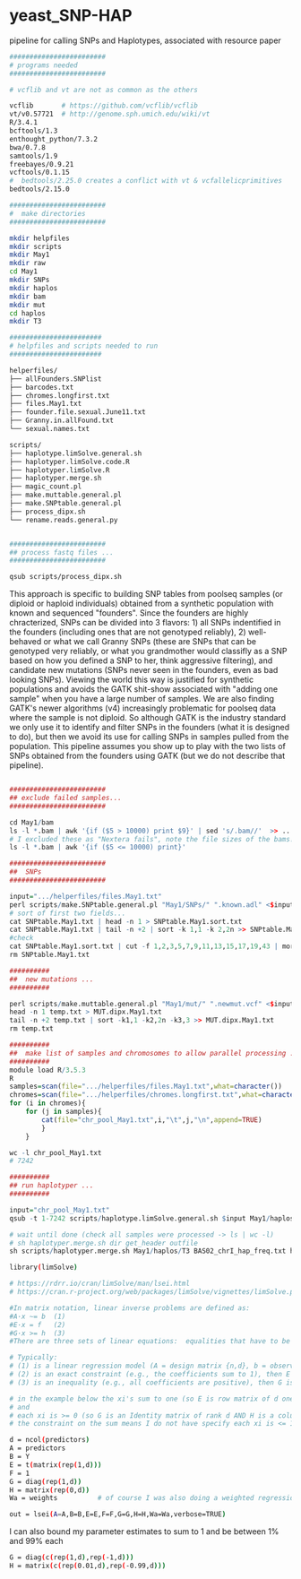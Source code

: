 # yeast_SNP-HAP
pipeline for calling SNPs and Haplotypes, associated with resource paper
```bash
########################
# programs needed
########################

# vcflib and vt are not as common as the others

vcflib       # https://github.com/vcflib/vcflib
vt/v0.57721  # http://genome.sph.umich.edu/wiki/vt
R/3.4.1
bcftools/1.3
enthought_python/7.3.2
bwa/0.7.8
samtools/1.9
freebayes/0.9.21 
vcftools/0.1.15 
#  bedtools/2.25.0 creates a conflict with vt & vcfallelicprimitives
bedtools/2.15.0

########################
#  make directories
########################

mkdir helpfiles
mkdir scripts
mkdir May1
mkdir raw
cd May1
mkdir SNPs
mkdir haplos
mkdir bam
mkdir mut
cd haplos
mkdir T3

#######################
# helpfiles and scripts needed to run
#######################

helperfiles/
├── allFounders.SNPlist
├── barcodes.txt
├── chromes.longfirst.txt
├── files.May1.txt
├── founder.file.sexual.June11.txt
├── Granny.in.allFound.txt
└── sexual.names.txt

scripts/
├── haplotype.limSolve.general.sh
├── haplotyper.limSolve.code.R
├── haplotyper.limSolve.R
├── haplotyper.merge.sh
├── magic_count.pl
├── make.muttable.general.pl
├── make.SNPtable.general.pl
├── process_dipx.sh
└── rename.reads.general.py


########################
## process fastq files ...
########################

qsub scripts/process_dipx.sh
```

This approach is specific to building SNP tables from poolseq samples (or diploid or haploid individuals) obtained from a synthetic population with known and sequenced "founders".  Since the founders are highly chracterized, SNPs can be divided into 3 flavors: 1) all SNPs indentified in the founders (including ones that are not genotyped reliably), 2) well-behaved or what we call Granny SNPs (these are SNPs that can be genotyped very reliably, or what you grandmother would classifly as a SNP based on how you defined a SNP to her, think aggressive filtering), and candidate new mutations (SNPs never seen in the founders, even as bad looking SNPs).  Viewing the world this way is justified for synthetic populations and avoids the GATK shit-show associated with "adding one sample" when you have a large number of samples. We are also finding GATK's newer algorithms (v4) increasingly problematic for poolseq data where the sample is not diploid. So although GATK is the industry standard we only use it to identify and filter SNPs in the founders (what it is designed to do), but then we avoid its use for calling SNPs in samples pulled from the population.  This pipeline assumes you show up to play with the two lists of SNPs obtained from the founders using GATK (but we do not describe that pipeline).

```R

########################
## exclude failed samples...
########################

cd May1/bam
ls -l *.bam | awk '{if ($5 > 10000) print $9}' | sed 's/.bam//'  >> .../helperfiles/files.May1.txt
# I excluded these as "Nextera fails", note the file sizes of the bams!!!
ls -l *.bam | awk '{if ($5 <= 10000) print}' 

########################
##  SNPs
########################

input=".../helperfiles/files.May1.txt"
perl scripts/make.SNPtable.general.pl "May1/SNPs/" ".known.adl" <$input >SNPtable.May1.txt
# sort of first two fields...
cat SNPtable.May1.txt | head -n 1 > SNPtable.May1.sort.txt
cat SNPtable.May1.txt | tail -n +2 | sort -k 1,1 -k 2,2n >> SNPtable.May1.sort.txt
#check
cat SNPtable.May1.sort.txt | cut -f 1,2,3,5,7,9,11,13,15,17,19,43 | more 
rm SNPtable.May1.txt

##########
##  new mutations ...
##########

perl scripts/make.muttable.general.pl "May1/mut/" ".newmut.vcf" <$input >temp.txt
head -n 1 temp.txt > MUT.dipx.May1.txt
tail -n +2 temp.txt | sort -k1,1 -k2,2n -k3,3 >> MUT.dipx.May1.txt
rm temp.txt

##########
##  make list of samples and chromosomes to allow parallel processing ...
##########
module load R/3.5.3 
R
samples=scan(file=".../helperfiles/files.May1.txt",what=character())
chromes=scan(file=".../helperfiles/chromes.longfirst.txt",what=character())
for (i in chromes){
	for (j in samples){
		cat(file="chr_pool_May1.txt",i,"\t",j,"\n",append=TRUE)
		}
	}

wc -l chr_pool_May1.txt
# 7242

##########
## run haplotyper ...
##########

input="chr_pool_May1.txt"
qsub -t 1-7242 scripts/haplotype.limSolve.general.sh $input May1/haplos/T3 SNPtable.May1.sort.txt helperfiles/founder.file.sexual.June11.txt

# wait until done (check all samples were processed -> ls | wc -l)
# sh haplotyper.merge.sh dir get_header outfile
sh scripts/haplotyper.merge.sh May1/haplos/T3 BAS02_chrI_hap_freq.txt haps.dipx.June11.F15AW5050.limSolve.txt.gz

```
```bash
library(limSolve)

# https://rdrr.io/cran/limSolve/man/lsei.html
# https://cran.r-project.org/web/packages/limSolve/vignettes/limSolve.pdf

#In matrix notation, linear inverse problems are defined as:
#A·x ~= b  (1)
#E·x = f   (2)
#G·x >= h  (3)
#There are three sets of linear equations:  equalities that have to be met as closely as possible (1), equalities that have to be met exactly (2) and inequalities (3).

# Typically:
# (1) is a linear regression model (A = design matrix {n,d}, b = observations {n}, x = predictors {d})
# (2) is an exact constraint (e.g., the coefficients sum to 1), then E is {ec,d}, f is {ec}, where ec is the number of exact constraints.
# (3) is an inequality (e.g., all coefficients are positive), then G is {ic,d}, h is {ic}, where ic is the number of inequality constraints

# in the example below the xi's sum to one (so E is row matrix of d ones).
# and
# each xi is >= 0 (so G is an Identity matrix of rank d AND H is a column vector of zeros)
# the constraint on the sum means I do not have specify each xi is <= 1 (equivalent to saying each -xi >= -1)

d = ncol(predictors)
A = predictors
B = Y
E = t(matrix(rep(1,d)))
F = 1
G = diag(rep(1,d))
H = matrix(rep(0,d))
Wa = weights          # of course I was also doing a weighted regression ... why not

out = lsei(A=A,B=B,E=E,F=F,G=G,H=H,Wa=Wa,verbose=TRUE)
```
I can also bound my parameter estimates to sum to 1 and be between 1% and 99% each
```bash
G = diag(c(rep(1,d),rep(-1,d)))
H = matrix(c(rep(0.01,d),rep(-0.99,d)))
```
